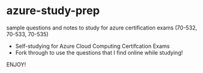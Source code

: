 # azure-study-prep
sample questions and notes to study for azure certification exams (70-532, 70-533, 70-535)

- Self-studying for Azure Cloud Computing Certifcation Exams
- Fork through to use the questions that I find online while studying!

ENJOY!
